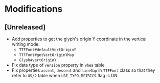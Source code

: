 # Modifications

## [Unreleased]

- Add properties to get the glyph's origin Y coordinate in the vertical writing mode:
    - `TTFFont#defaultVertOriginY`
    - `TTFFont#getVertOriginYMap`
    - `Glyph#vertOriginY`
- Fix data type of `version` property in `vhea` table
- Fix properties `ascent`, `descent` and `lineGap` in `TTFFont` class so that they refer to `OS/2` table when `USE_TYPO_METRICS` flag is ON
